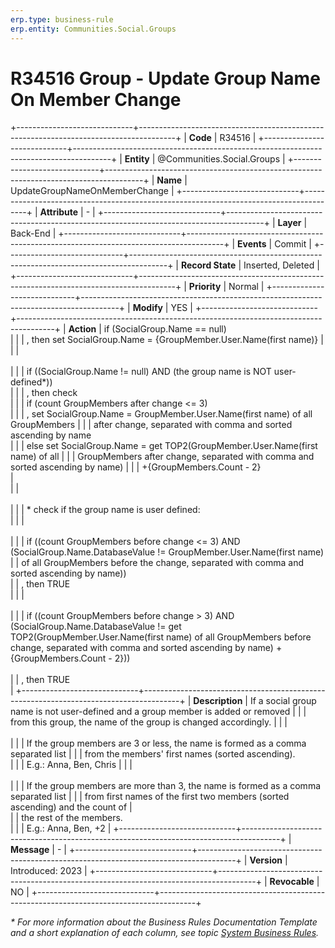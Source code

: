 ```yaml
---
erp.type: business-rule
erp.entity: Communities.Social.Groups
---
```


# R34516 Group - Update Group Name On Member Change
+-----------------------------+---------------------------------------------------------------------------------------+
| **Code**                    | R34516                                                                                |
+-----------------------------+---------------------------------------------------------------------------------------+
| **Entity**                  | @Communities.Social.Groups                                                            |
+-----------------------------+---------------------------------------------------------------------------------------+
| **Name**                    | UpdateGroupNameOnMemberChange                                                         |
+-----------------------------+---------------------------------------------------------------------------------------+
| **Attribute**               | \-                                                                                    |
+-----------------------------+---------------------------------------------------------------------------------------+
| **Layer**                   | Back-End                                                                              |
+-----------------------------+---------------------------------------------------------------------------------------+
| **Events**                  | Commit                                                                                |
+-----------------------------+---------------------------------------------------------------------------------------+
| **Record State**            | Inserted, Deleted                                                                     |
+-----------------------------+---------------------------------------------------------------------------------------+
| **Priority**                | Normal                                                                                |
+-----------------------------+---------------------------------------------------------------------------------------+
| **Modify**                  | YES                                                                                   |
+-----------------------------+---------------------------------------------------------------------------------------+
| **Action**                  | if (SocialGroup.Name == null) <br/>                                                   |
|                             | , then set SocialGroup.Name = {GroupMember.User.Name(first name)}                     | 
|                             | <br><br>                                                                              | 
|                             | if ((SocialGroup.Name != null) AND (the group name is NOT user-defined*)) <br/>       | 
|                             | , then check <br/>                                                                    | 
|                             | if (count GroupMembers after change <= 3) <br/>                                       |
|                             | , set SocialGroup.Name = GroupMember.User.Name(first name) of all GroupMembers        | 
|                             | after change, separated with comma and sorted ascending by name <br/>                 |
|                             | else set SocialGroup.Name = get TOP2(GroupMember.User.Name(first name) of all         |
|                             | GroupMembers after change, separated with comma and sorted ascending by name)         | 
|                             | +{GroupMembers.Count - 2}<br/>                                                        |  
|                             | <br><br>                                                                              | 
|                             | \* check if the group name is user defined: <br/>                                     | 
|                             | <br><br>                                                                              | 
|                             | if ((count GroupMembers before change <= 3) AND (SocialGroup.Name.DatabaseValue != GroupMember.User.Name(first name)
|                             | of all GroupMembers before the change, separated with comma and sorted ascending by name))<br/> 
|                             | , then TRUE <br/>                                                                     | 
|                             | <br><br>                                                                              | 
|                             | if ((count GroupMembers before change > 3) AND (SocialGroup.Name.DatabaseValue != get TOP2(GroupMember.User.Name(first name) of all GroupMembers before change, separated with comma and sorted ascending by name) + {GroupMembers.Count - 2}))<br/>  
|                             | , then TRUE <br/>                                                                     | 
+-----------------------------+---------------------------------------------------------------------------------------+
| **Description**             | If a social group name is not user-defined and a group member is added or removed     | 
|                             | from this group, the name of the group is changed accordingly.                        | 
|                             | <br><br>                                                                              | 
|                             | If the group members are 3 or less, the name is formed as a comma separated list      | 
|                             | from the members' first names (sorted ascending).<br/>                                | 
|                             | E.g.: Anna, Ben, Chris                                                                | 
|                             | <br><br>                                                                              | 
|                             | If the group members are more than 3, the name is formed as a comma separated list    | 
|                             | from first names of the first two members (sorted ascending) and the count of         |     
|                             | the rest of the members.<br/>                                                         | 
|                             | E.g.: Anna, Ben, +2                                                                   | 
+-----------------------------+---------------------------------------------------------------------------------------+
| **Message**                 |  \-                                                                                   | 
+-----------------------------+---------------------------------------------------------------------------------------+
| **Version**                 | Introduced: 2023                                                                      |
+-----------------------------+---------------------------------------------------------------------------------------+
| **Revocable**               | NO                                                                                    |
+-----------------------------+---------------------------------------------------------------------------------------+

*\* For more information about the Business Rules Documentation Template and a short explanation of each column, see
topic [System Business Rules](../templates/template-description-system-business-rules.md).*
